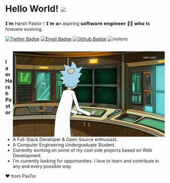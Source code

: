 # Hello World! <img src="https://raw.githubusercontent.com/iampavangandhi/iampavangandhi/master/gifs/Hi.gif" width="30px"></h2>

𝗜'𝗺 Harsh Pastor！𝗜'𝗺 𝗮n aspiring 𝘀𝗼𝗳𝘁𝘄𝗮𝗿𝗲 𝗲𝗻𝗴𝗶𝗻𝗲𝗲𝗿 👨‍💻 𝘄𝗵𝗼 𝗶𝘀 forevere evolving.

[![Twitter Badge](https://img.shields.io/badge/-Twitter-1da1f2?style=flat-square&labelColor=1da1f2&logo=twitter&logoColor=white&link=https://twitter.com/Yaronzz)](https://twitter.com/harshpastor)
[![Email Badge](https://img.shields.io/badge/-Email-c14438?style=flat-square&logo=Gmail&logoColor=white&link=mailto:harshpastor@gmail.com)](mailto:harshpastor@gmail.com)
[![Github Badge](https://img.shields.io/badge/-Github-232323?style=flat-square&logo=Github&logoColor=white&link=https://space.bilibili.com/7708412)](https://github.com/harshpastor/)
![visitors](https://visitor-badge.laobi.icu/badge?page_id=harshpastor)


<br />
<img align="right" alt="GIF" src="https://github.com/darshan-jain/darshan-jain/blob/master/rick.gif" />

### I am Harsh Pastor
- A Full-Stack Developer & Open Source enthusiast.
- A Computer Engineering Undergraduate Student. 
- Currently working on some of my cool side projects based on Web Development.
- I'm currently looking for opportunities. I love to learn and contribute in any and every possible way.

❤️ from PasTor
